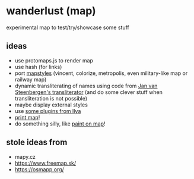 # wanderlust (map)

experimental map to test/try/showcase some stuff

## ideas

- use protomaps.js to render map
- use hash (for links)
- port [mapstyles](https://github.com/severak/mapstyles) (vincent, colorize, metropolis, even military-like map or railway map)
- dynamic transliterating of names using code from [Jan van Steenbergen's transliterator](http://steen.free.fr/interslavic/transliterator.html) (and do some clever stuff when transliteration is not possible)
- maybe display external styles
- use [some plugins from Ilya](http://mapbbcode.org/leaflet.html)
- [print map](https://github.com/Igor-Vladyka/leaflet.browser.print)!
- do something silly, like [paint on map](https://github.com/SINTEF-9012/Leaflet.MapPaint)!

## stole ideas from

- mapy.cz
- https://www.freemap.sk/
- https://osmapp.org/
